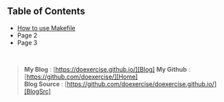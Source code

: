 ## Table of Contents
* [How to use Makefile](About_make.md)
* Page 2
* Page 3

<br />

> **My Blog** : [https://doexercise.github.io/][Blog]
> **My Github** : [https://github.com/doexercise/][Home]  
> **Blog Source** : [https://github.com/doexercise/doexercise.github.io/][BlogSrc]


[Home]:https://github.com/doexercise/  
[Blog]:https://doexercise.github.io/
[BlogSrc]:https://github.com/doexercise/doexercise.github.io/  